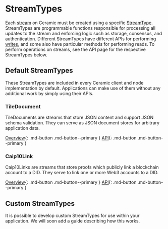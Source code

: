 # StreamTypes

Each [stream](../learn/glossary.md#streams) on Ceramic must be created using a specific [StreamType](../learn/glossary.md#streamtypes). StreamTypes are programmable functions responsible for processing all updates to the stream and enforcing logic such as storage, consensus, and authentication. Different StreamTypes have different APIs for performing [writes](../build/javascript/writes.md), and some also have particular methods for performing reads. To perform operations on streams, see the API page for the respective StreamTypes below.

## **Default StreamTypes**

These StreamTypes are included in every Ceramic client and node implementation by default. Applications can make use of them without any additional work by simply using their APIs.

### TileDocument

TileDocuments are streams that store JSON content and support JSON schema validation. They can serve as JSON document stores for arbitrary application data.

[Overview](./tile-document/overview.md){: .md-button .md-button--primary } [API](./tile-document/api.md){: .md-button .md-button--primary }

### Caip10Link

Caip10Links are streams that store proofs which publicly link a blockchain account to a DID. They serve to link one or more Web3 accounts to a DID.

[Overview](./caip-10-link/overview.md){: .md-button .md-button--primary } [API](./caip-10-link/api.md){: .md-button .md-button--primary }

## **Custom StreamTypes**

It is possible to develop custom StreamTypes for use within your application. We will soon add a guide describing how this works.
